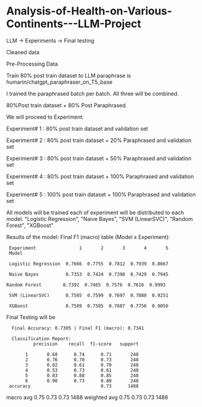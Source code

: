 # Analysis-of-Health-on-Various-Continents---LLM-Project
LLM -> Experiments -> Final testing  

Cleaned data

Pre-Processing Data

Train 80% post train dataset to LLM paraphrase is humarin/chatgpt_paraphraser_on_T5_base 

I trained the paraphrased batch per batch. All three will be combined.

80%Post train dataset + 80% Post Paraphrased.

We will proceed to Experiment:

Experiment# 1 : 80% post train dataset and validation set 

Experiment# 2 : 80% post train dataset + 20% Paraphrased and validation set

Experiment# 3 : 80% post train dataset + 50% Paraphrased and validation set

Experiment# 4 : 80% post train dataset + 100% Paraphrased and validation set

Experiment# 5 : 100% post train dataset + 100% Paraphrased and validation set

All models will be trained each of experiment will be distributed to each model.
"Logistic Regression", "Naive Bayes", "SVM (LinearSVC)", "Random Forest", "XGBoost"


Results of the model:
Final F1 (macro) table (Model x Experiment):

     Experiment                1       2       3       4       5
     Model

     Logistic Regression  0.7666  0.7755  0.7812  0.7939  0.8667

     Naive Bayes          0.7353  0.7424  0.7398  0.7429  0.7945

    Random Forest        0.7392  0.7465  0.7576  0.7616  0.9993

     SVM (LinearSVC)      0.7505  0.7599  0.7697  0.7880  0.9251

     XGBoost              0.7589  0.7585  0.7687  0.7756  0.9056

Final Testing will be 

      Final Accuracy: 0.7305 | Final F1 (macro): 0.7341

      Classification Report:
              precision    recall  f1-score   support
 
           1       0.68      0.74      0.71       248
           2       0.76      0.70      0.73       248
           3       0.82      0.61      0.70       248
           4       0.53      0.73      0.61       248
           5       0.83      0.88      0.85       248
           6       0.90      0.73      0.80       248
     accuracy                          0.73      1488
   macro avg       0.75      0.73      0.73      1488
weighted avg       0.75      0.73      0.73      1488
